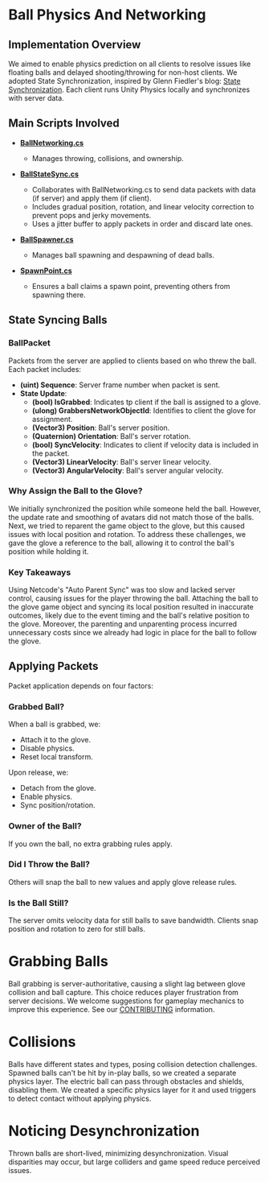 # Ball Physics And Networking

## Implementation Overview

We aimed to enable physics prediction on all clients to resolve issues like floating balls and delayed shooting/throwing for non-host clients. We adopted State Synchronization, inspired by Glenn Fiedler's blog: [State Synchronization](https://www.gafferongames.com/post/state_synchronization/). Each client runs Unity Physics locally and synchronizes with server data.

## Main Scripts Involved

- **[BallNetworking.cs](../Assets/UltimateGloveBall/Scripts/Arena/Balls/BallNetworking.cs)**
  - Manages throwing, collisions, and ownership.

- **[BallStateSync.cs](../Assets/UltimateGloveBall/Scripts/Arena/Balls/BallStateSync.cs)**
  - Collaborates with BallNetworking.cs to send data packets with data (if server) and apply them (if client).
  - Includes gradual position, rotation, and linear velocity correction to prevent pops and jerky movements.
  - Uses a jitter buffer to apply packets in order and discard late ones.

- **[BallSpawner.cs](../Assets/UltimateGloveBall/Scripts/Arena/Balls/BallSpawner.cs)**
  - Manages ball spawning and despawning of dead balls.

- **[SpawnPoint.cs](../Assets/UltimateGloveBall/Scripts/Arena/Balls/SpawnPoint.cs)**
  - Ensures a ball claims a spawn point, preventing others from spawning there.

## State Syncing Balls

### BallPacket

Packets from the server are applied to clients based on who threw the ball. Each packet includes:

- **(uint) Sequence**: Server frame number when packet is sent.
- **State Update**:
  - **(bool) IsGrabbed**: Indicates tp client if the ball is assigned to a glove.
  - **(ulong) GrabbersNetworkObjectId**: Identifies to client the glove for assignment.
  - **(Vector3) Position**: Ball's server position.
  - **(Quaternion) Orientation**: Ball's server rotation.
  - **(bool) SyncVelocity**: Indicates to client if velocity data is included in the packet.
  - **(Vector3) LinearVelocity**: Ball's server linear velocity.
  - **(Vector3) AngularVelocity**: Ball's server angular velocity.

### Why Assign the Ball to the Glove?

We initially synchronized the position while someone held the ball. However, the update rate and smoothing of avatars did not match those of the balls. Next, we tried to reparent the game object to the glove, but this caused issues with local position and rotation. To address these challenges, we gave the glove a reference to the ball, allowing it to control the ball's position while holding it.

### Key Takeaways

Using Netcode's "Auto Parent Sync" was too slow and lacked server control, causing issues for the player throwing the ball. Attaching the ball to the glove game object and syncing its local position resulted in inaccurate outcomes, likely due to the event timing and the ball's relative position to the glove. Moreover, the parenting and unparenting process incurred unnecessary costs since we already had logic in place for the ball to follow the glove.

## Applying Packets

Packet application depends on four factors:

### Grabbed Ball?

When a ball is grabbed, we:

- Attach it to the glove.
- Disable physics.
- Reset local transform.

Upon release, we:

- Detach from the glove.
- Enable physics.
- Sync position/rotation.

### Owner of the Ball?

If you own the ball, no extra grabbing rules apply.

### Did I Throw the Ball?

Others will snap the ball to new values and apply glove release rules.

### Is the Ball Still?

The server omits velocity data for still balls to save bandwidth. Clients snap position and rotation to zero for still balls.

# Grabbing Balls

Ball grabbing is server-authoritative, causing a slight lag between glove collision and ball capture. This choice reduces player frustration from server decisions. We welcome suggestions for gameplay mechanics to improve this experience. See our [CONTRIBUTING](../CONTRIBUTING.md) information.

# Collisions

Balls have different states and types, posing collision detection challenges. Spawned balls can't be hit by in-play balls, so we created a separate physics layer. The electric ball can pass through obstacles and shields, disabling them. We created a specific physics layer for it and used triggers to detect contact without applying physics.

# Noticing Desynchronization

Thrown balls are short-lived, minimizing desynchronization. Visual disparities may occur, but large colliders and game speed reduce perceived issues.
